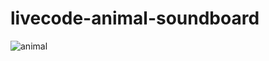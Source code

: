 # livecode-animal-soundboard


![animal](https://user-images.githubusercontent.com/37083547/77166157-1ba43980-6a8a-11ea-9924-10b239b6e722.png)
